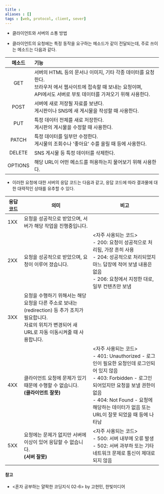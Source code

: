```yaml
---
title : 
aliases : []
tags : [web, protocol, client, sever]
---
```



- 클라이언트와 서버의 소통 방법

- 클라이언트의 요청에는 특정 동작을 요구하는 메소드가 같이 전달되는데, 주로 쓰이는 메소드는 다음과 같다. 

| 메소드  | 기능                                                                                                                                                                            |
| :-------: | :------------------------------------------------------------------------------------------------------------------------------------------------------------------------------- |
| GET     | 서버의 HTML 등의 문서나 이미지, 기타 각종 데이터를 요청한다. <br>브라우저 에서 웹사이트에 접속할 때 보내는 요청이며, <br>API에서도 서버로 부토 데이터를 가져오기 위해 사용한다. |
| POST    | 서버에 새로 저장될 자료를 보낸다. <br>게시판이나 SNS에 새 게시물을 작성할 때 사용한다.                                                                                              |
| PUT     | 특정 데이터 전체를 새로 저장한다. <br>게시판의 게시물을 수정할 때 사용한다.                                                                                                         |
| PATCH   | 특정 데이터를 일부만 수정한다. <br>게시물의 조회수나 '좋아요' 수를 올릴 때 등에 사용한다.                                                                                           |
| DELETE  | SNS 게시물 등 특정 데이터를 삭제한다.                                                                                                                                           |
| OPTIONS | 해당 URL이 어떤 메소드를 허용하는지 물어보기 위해 사용한다.                                                                                                                     |

- 이러한 요청에 대한 서버의 응답 코드는 다음과 같고, 응답 코드에 따라 결과물에 대한 대략적인 상태를 유추할 수 있다. 

| 응답코드 | 의미                                                                                                                                                               | 비고                                                                                                                                                                                                                                                  |
| -------- | ------------------------------------------------------------------------------------------------------------------------------------------------------------------ | ----------------------------------------------------------------------------------------------------------------------------------------------------------------------------------------------------------------------------------------------------- |
| 1XX      | 요청을 성공적으로 받았으며, 서버가 해당 작업을 진행중입니다.                                                                                                       |                                                                                                                                                                                                                                                       |
| 2XX      | 요청을 성공적으로 받았으며, 요청이 이루어 졌습니다.                                                                                                                | <자주 사용되는 코드> <br> - 200: 요청이 성공적으로 처리됨, 가장 흔히 사용 <br>- 204: 성공적으로 처리되었지마느 답장에 적어 보낼 내용은 없음 <br>- 206: 요청에서 지정한 대로, 일부 컨텐츠만 보냄                                                       |
| 3XX      | 요청을 수행하기 위해서는 해당 요청을 다른 주소로 보내는(redirection) 등 추가 조치가 필요합니다. <br>자료의 위치가 변경되어 새 URL로 자동 이동시켜줄 때 사용합니다. |                                                                                                                                                                                                                                                       |
| 4XX      | 클라이언트 요청에 문제가 있기 때문에 수행할 수 없습니다. <br>**(클라이언트 잘못)**                                                                                 | <자주 사용되는 코드><br>- 401: Unauthorized - 로그인이 필요한 요청인데 로그인되어 있지 않음<br>- 403: Forbidden - 로그인 되어있지만 요청을 보낼 권한이 없음<br>- 404: Not Found - 요청에 해당하는 데이터가 없음 또는 URL이 잘못 되었을 때 등에 나타남 |
| 5XX      | 요청에는 문제가 없지만 서버에 이상이 있어 응답할 수 없습니다.<br>**(서버 잘못)**                                                                                   | <자주 사용되는 코드><br>- 500: 서버 내부에 오류 발생<br>- 502: 서버 과부하 또는 기타 네트워크 문제로 통신이 제대로 되지 않음                                                                                                                          |



#### 참고
- <혼자 공부하는 얄팍한 코딩지식 02-6> by 고현민, 한빛미디어